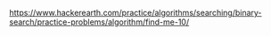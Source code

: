 https://www.hackerearth.com/practice/algorithms/searching/binary-search/practice-problems/algorithm/find-me-10/
